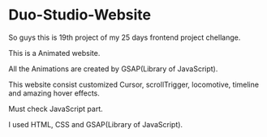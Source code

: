 # Duo-Studio-Website

So guys this is 19th project of my 25 days frontend project chellange.

This is a Animated website.

All the Animations are created by GSAP(Library of JavaScript).

This website consist customized Cursor, scrollTrigger, locomotive, timeline and amazing hover effects.

Must check JavaScript part.

I used HTML, CSS and GSAP(Library of JavaScript).
